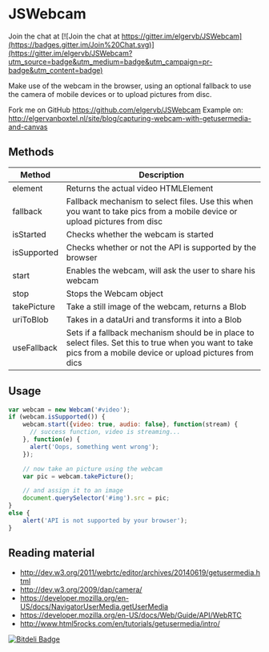 
JSWebcam
========

Join the chat at [![Join the chat at https://gitter.im/elgervb/JSWebcam](https://badges.gitter.im/Join%20Chat.svg)](https://gitter.im/elgervb/JSWebcam?utm_source=badge&utm_medium=badge&utm_campaign=pr-badge&utm_content=badge)

Make use of the webcam in the browser, using an optional fallback to use the camera of mobile devices or to upload pictures from disc.


Fork me on GitHub https://github.com/elgervb/JSWebcam
Example on: http://elgervanboxtel.nl/site/blog/capturing-webcam-with-getusermedia-and-canvas


Methods
-------

| Method      | Description                                               |
|-------------|-----------------------------------------------------------|
| element     | Returns the actual video HTMLElement                      |
| fallback    | Fallback mechanism to select files. Use this when you want to take pics from a mobile device or upload pictures from disc |
| isStarted   | Checks whether the webcam is started                      |
| isSupported | Checks whether or not the API is supported by the browser |
| start       | Enables the webcam, will ask the user to share his webcam |
| stop        | Stops the Webcam object                                   |
| takePicture | Take a still image of the webcam, returns a Blob          |
| uriToBlob   | Takes in a dataUri and transforms it into a Blob          |
| useFallback | Sets if a fallback mechanism should be in place to select files. Set this to true when you want to take pics from a mobile device or upload pictures from dics |


Usage
-----

```javascript
var webcam = new Webcam('#video');
if (webcam.isSupported()) {
	webcam.start({video: true, audio: false}, function(stream) {
      // success function, video is streaming...
    }, function(e) {
      alert('Oops, something went wrong');
    });

    // now take an picture using the webcam
    var pic = webcam.takePicture();

    // and assign it to an image
    document.querySelector('#img').src = pic;
}
else {
	alert('API is not supported by your browser');
}
```

Reading material
-----
* http://dev.w3.org/2011/webrtc/editor/archives/20140619/getusermedia.html
* http://dev.w3.org/2009/dap/camera/
* https://developer.mozilla.org/en-US/docs/NavigatorUserMedia.getUserMedia
* https://developer.mozilla.org/en-US/docs/Web/Guide/API/WebRTC
* http://www.html5rocks.com/en/tutorials/getusermedia/intro/


[![Bitdeli Badge](https://d2weczhvl823v0.cloudfront.net/elgervb/jswebcam/trend.png)](https://bitdeli.com/free "Bitdeli Badge")

